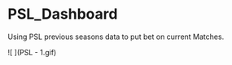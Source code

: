 # PSL_Dashboard
Using PSL previous seasons data to put bet on current Matches. 


![ ](PSL - 1.gif)
